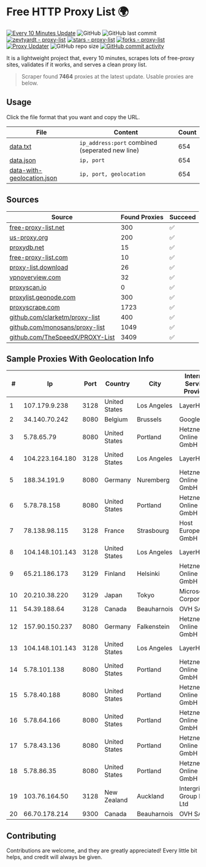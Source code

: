 
# Free HTTP Proxy List 🌍

[![Every 10 Minutes Update](https://github.com/mertguvencli/http-proxy-list/actions/workflows/main.yml/badge.svg?branch=main)](https://github.com/mertguvencli/http-proxy-list/actions/workflows/main.yml)
![GitHub](https://img.shields.io/github/license/mertguvencli/http-proxy-list)
![GitHub last commit](https://img.shields.io/github/last-commit/mertguvencli/http-proxy-list)
[![zevtyardt - proxy-list](https://img.shields.io/static/v1?label=zevtyardt&message=proxy-list&color=blue&logo=github)](https://github.com/zevtyardt/proxy-list "Go to GitHub repo")
[![stars - proxy-list](https://img.shields.io/github/stars/zevtyardt/proxy-list?style=social)](https://github.com/zevtyardt/proxy-list)
[![forks - proxy-list](https://img.shields.io/github/forks/zevtyardt/proxy-list?style=social)](https://github.com/zevtyardt/proxy-list)
[![Proxy Updater](https://github.com/zevtyardt/proxy-list/workflows/Proxy%20Updater/badge.svg)](https://github.com/zevtyardt/proxy-list/actions?query=workflow:"Proxy+Updater")
![GitHub repo size](https://img.shields.io/github/repo-size/zevtyardt/proxy-list)
[![GitHub commit activity](https://img.shields.io/github/commit-activity/m/zevtyardt/proxy-list?logo=commits)](https://github.com/zevtyardt/proxy-list/commits/main)

It is a lightweight project that, every 10 minutes, scrapes lots of free-proxy sites, validates if it works, and serves a clean proxy list.

> Scraper found **7464** proxies at the latest update. Usable proxies are below.

## Usage

Click the file format that you want and copy the URL.

|File|Content|Count|
|----|-------|-----|
|[data.txt](https://raw.githubusercontent.com/mertguvencli/http-proxy-list/main/proxy-list/data.txt)|`ip_address:port` combined (seperated new line)|654|
|[data.json](https://raw.githubusercontent.com/mertguvencli/http-proxy-list/main/proxy-list/data.json)|`ip, port`|654|
|[data-with-geolocation.json](https://raw.githubusercontent.com/mertguvencli/http-proxy-list/main/proxy-list/data-with-geolocation.json)|`ip, port, geolocation`|654|

## Sources

|Source|Found Proxies|Succeed|
|------|-------------|-------|
|[free-proxy-list.net](https://free-proxy-list.net)|300|✅|
|[us-proxy.org](https://www.us-proxy.org)|200|✅|
|[proxydb.net](http://proxydb.net)|15|✅|
|[free-proxy-list.com](https://free-proxy-list.com/?page=&port=&type%5B%5D=http&type%5B%5D=https&up_time=0&search=Search)|10|✅|
|[proxy-list.download](https://www.proxy-list.download/HTTP)|26|✅|
|[vpnoverview.com](https://vpnoverview.com/privacy/anonymous-browsing/free-proxy-servers)|32|✅|
|[proxyscan.io](https://www.proxyscan.io)|0|✅|
|[proxylist.geonode.com](https://proxylist.geonode.com/api/proxy-list?limit=300&page=1&sort_by=lastChecked&sort_type=desc&protocols=http,https)|300|✅|
|[proxyscrape.com](https://api.proxyscrape.com/v2/?request=displayproxies&protocol=http&timeout=10000&country=all&ssl=all&anonymity=all)|1723|✅|
|[github.com/clarketm/proxy-list](https://raw.githubusercontent.com/clarketm/proxy-list/master/proxy-list-raw.txt)|400|✅|
|[github.com/monosans/proxy-list](https://raw.githubusercontent.com/monosans/proxy-list/main/proxies/http.txt)|1049|✅|
|[github.com/TheSpeedX/PROXY-List](https://raw.githubusercontent.com/TheSpeedX/PROXY-List/master/http.txt)|3409|✅|


## Sample Proxies With Geolocation Info

|#|Ip|Port|Country|City|Internet Service Provider|
|-|--|----|-------|----|-------------------------|
|1|107.179.9.238|3128|United States|Los Angeles|LayerHost|
|2|34.140.70.242|8080|Belgium|Brussels|Google LLC|
|3|5.78.65.79|8080|United States|Portland|Hetzner Online GmbH|
|4|104.223.164.180|3128|United States|Los Angeles|LayerHost|
|5|188.34.191.9|8080|Germany|Nuremberg|Hetzner Online GmbH|
|6|5.78.78.158|8080|United States|Portland|Hetzner Online GmbH|
|7|78.138.98.115|3128|France|Strasbourg|Host Europe GmbH|
|8|104.148.101.143|3128|United States|Los Angeles|LayerHost|
|9|65.21.186.173|3129|Finland|Helsinki|Hetzner Online GmbH|
|10|20.210.38.220|3129|Japan|Tokyo|Microsoft Corporation|
|11|54.39.188.64|3128|Canada|Beauharnois|OVH SAS|
|12|157.90.150.237|8080|Germany|Falkenstein|Hetzner Online GmbH|
|13|104.148.101.143|3128|United States|Los Angeles|LayerHost|
|14|5.78.101.138|8080|United States|Portland|Hetzner Online GmbH|
|15|5.78.40.188|8080|United States|Portland|Hetzner Online GmbH|
|16|5.78.64.166|8080|United States|Portland|Hetzner Online GmbH|
|17|5.78.43.136|8080|United States|Portland|Hetzner Online GmbH|
|18|5.78.86.35|8080|United States|Portland|Hetzner Online GmbH|
|19|103.76.164.50|3128|New Zealand|Auckland|Intergrid Group Pty Ltd|
|20|66.70.178.214|9300|Canada|Beauharnois|OVH SAS|



## Contributing

Contributions are welcome, and they are greatly appreciated! Every
little bit helps, and credit will always be given.

